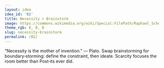 ```yaml
---
layout: idea
idea_id: '02'
title: Necessity > Brainstorm
image: https://commons.wikimedia.org/wiki/Special:FilePath/Raphael_School_of_Athens.jpg
theme_rgb: 0, 0, 0
slug: necessity-brainstorm
permalink: /02/
---
```


"Necessity is the mother of invention." — Plato. Swap brainstorming for boundary‑storming: define the constraint, then ideate. Scarcity focuses the room better than Post‑its ever did.
